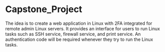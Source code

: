 # Capstone_Project
The idea is to create a web application in Linux with 2FA integrated for remote admin Linux servers. It provides an interface for users to run Linux tasks such as SSH service,
firewall service, and print service. An authentication code will be required whenever they try to run the Linux tasks. 
